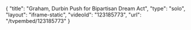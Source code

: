 {
    "title": "Graham, Durbin Push for Bipartisan Dream Act",
    "type": "solo",
    "layout": "iframe-static",
    "videoId": "123185773",
    "url": "\/tvpembed\/123185773"
}